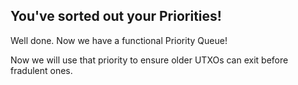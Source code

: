 ## You've sorted out your Priorities!

Well done. Now we have a functional Priority Queue! 

Now we will use that priority to ensure older UTXOs can exit before fradulent ones. 